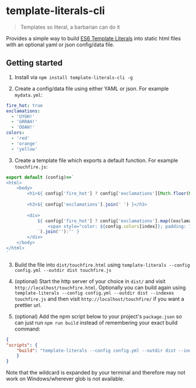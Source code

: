 # template-literals-cli

> Templates so literal, a barbarian can do it

Provides a simple way to build [ES6 Template Literals](https://developer.mozilla.org/en-US/docs/Web/JavaScript/Reference/Template_literals) into static html files with an optional yaml or json config/data file. 

## Getting started
1. Install via `npm install template-literals-cli -g`

2. Create a config/data file using either YAML or json. For example `mydata.yml`:
```yaml
fire_hot: true
exclamations: 
  - 'UYGH!'
  - 'GRRAH!'
  - 'OOAH!' 
colors:
  - 'red'
  - 'orange'
  - 'yellow'
```

3. Create a template file which exports a default function. For example `touchfire.js`:
```js
export default (config)=>`
<html>
    <body>
        <h1>${ config['fire_hot'] ? config['exclamations'][Math.floor(Math.random() * config['exclamations'].length)] : 'Wha'}</h1>
        
        <h3>${ config['exclamations'].join(' ') }</h3>
        
        <div>
            ${ config['fire_hot'] ? config['exclamations'].map((exclamation, index)=>`
                <span style="color: ${config.colors[index]}; padding: 1rem;">${exclamation}</span>
            `).join(''):'' }
        </div>
    </body>
</html>
`
```

3. Build the file into `dist/touchfire.html` using `template-literals --config config.yml --outdir dist touchfire.js`

4. (optional) Start the http server of your choice in `dist/` and visit `http://localhost/touchfire.html`. Optionally you can build again using `template-literals --config config.yml --outdir dist --indexes touchfire.js` and then visit `http://localhost/touchfire/` if you want a prettier url.

5. (optional) Add the npm script below to your project's `package.json` so can just run `npm run build` instead of remembering your exact build command:
```json
{
"scripts": {
    "build": "template-literals --config config.yml --outdir dist --indexes src/*.js"
    }
}
``` 
Note that the wildcard is expanded by your terminal and therefore may not work on Windows/wherever glob is not available.
